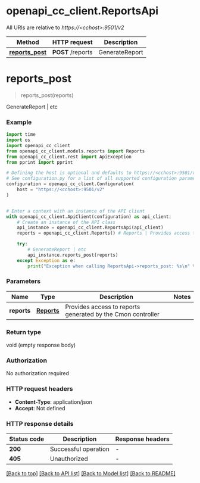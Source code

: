 # openapi_cc_client.ReportsApi

All URIs are relative to *https://&lt;cchost&gt;:9501/v2*

Method | HTTP request | Description
------------- | ------------- | -------------
[**reports_post**](ReportsApi.md#reports_post) | **POST** /reports | GenerateReport | etc


# **reports_post**
> reports_post(reports)

GenerateReport | etc

### Example

```python
import time
import os
import openapi_cc_client
from openapi_cc_client.models.reports import Reports
from openapi_cc_client.rest import ApiException
from pprint import pprint

# Defining the host is optional and defaults to https://<cchost>:9501/v2
# See configuration.py for a list of all supported configuration parameters.
configuration = openapi_cc_client.Configuration(
    host = "https://<cchost>:9501/v2"
)


# Enter a context with an instance of the API client
with openapi_cc_client.ApiClient(configuration) as api_client:
    # Create an instance of the API class
    api_instance = openapi_cc_client.ReportsApi(api_client)
    reports = openapi_cc_client.Reports() # Reports | Provides access to reports generated by the Cmon controller

    try:
        # GenerateReport | etc
        api_instance.reports_post(reports)
    except Exception as e:
        print("Exception when calling ReportsApi->reports_post: %s\n" % e)
```



### Parameters

Name | Type | Description  | Notes
------------- | ------------- | ------------- | -------------
 **reports** | [**Reports**](Reports.md)| Provides access to reports generated by the Cmon controller | 

### Return type

void (empty response body)

### Authorization

No authorization required

### HTTP request headers

 - **Content-Type**: application/json
 - **Accept**: Not defined

### HTTP response details
| Status code | Description | Response headers |
|-------------|-------------|------------------|
**200** | Successful operation |  -  |
**405** | Unauthorized |  -  |

[[Back to top]](#) [[Back to API list]](../README.md#documentation-for-api-endpoints) [[Back to Model list]](../README.md#documentation-for-models) [[Back to README]](../README.md)

